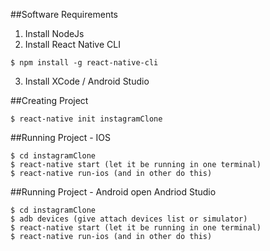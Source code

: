 ##Software Requirements
1. Install NodeJs
2. Install React Native CLI
```
$ npm install -g react-native-cli
```
3. Install XCode / Android Studio

##Creating Project
```
$ react-native init instagramClone
```

##Running Project - IOS
```
$ cd instagramClone
$ react-native start (let it be running in one terminal)
$ react-native run-ios (and in other do this)
```

##Running Project - Android
open Andriod Studio
```
$ cd instagramClone
$ adb devices (give attach devices list or simulator)
$ react-native start (let it be running in one terminal)
$ react-native run-ios (and in other do this)
```
